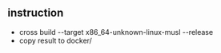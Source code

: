 ## instruction
- cross build --target x86_64-unknown-linux-musl --release
- copy result to docker/

   